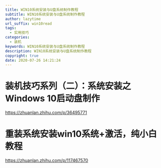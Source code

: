 ```yaml
---
title: WIN10系统安装与U盘系统制作教程
subtitle: WIN10系统安装与U盘系统制作教程
author: lazytime
url_suffix: win10read
tags:
  - 实用技巧
categories:
  - 装机
keywords: WIN10系统安装与U盘系统制作教程
description: WIN10系统安装与U盘系统制作教程
copyright: true
date: 2020-07-26 14:21:24
---
```


# 装机技巧系列（二）：系统安装之Windows 10启动盘制作
https://zhuanlan.zhihu.com/p/36495771
# 重装系统安装win10系统+激活，纯小白教程
https://zhuanlan.zhihu.com/p/117467570